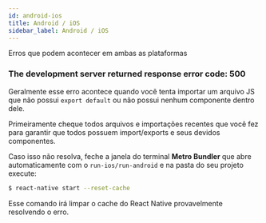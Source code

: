 ```yaml
---
id: android-ios
title: Android / iOS
sidebar_label: Android / iOS
---
```


Erros que podem acontecer em ambas as plataformas

### The development server returned response error code: 500

Geralmente esse erro acontece quando você tenta importar um arquivo JS que não possui `export default` ou não possui nenhum componente dentro dele.

Primeiramente cheque todos arquivos e importações recentes que você fez para garantir que todos possuem import/exports e seus devidos componentes.

Caso isso não resolva, feche a janela do terminal **Metro Bundler** que abre automaticamente com o `run-ios/run-android` e na pasta do seu projeto execute:

```sh
$ react-native start --reset-cache
```

Esse comando irá limpar o cache do React Native provavelmente resolvendo o erro.
